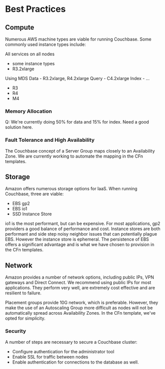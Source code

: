 # Best Practices

## Compute

Numerous AWS machine types are viable for running Couchbase.  Some commonly used instance types include:

All services on all nodes
* some instance types
* R3.2xlarge

Using MDS
Data - R3.2xlarge, R4.2xlarge
Query - C4.2xlarge
Index - ...

* R3
* R4
* M4

### Memory Allocation

Q: We're currently doing 50% for data and 15% for index.  Need a good solution here.

### Fault Tolerance and High Availability

The Couchbase concept of a Server Group maps closely to an Availability Zone.  We are currently working to automate the mapping in the CFn templates.

## Storage

Amazon offers numerous storage options for IaaS.  When running Couchbase, three are viable:

* EBS gp2
* EBS io1
* SSD Instance Store

io1 is the most performant, but can be expensive.  For most applications, gp2 providers a good balance of performance and cost.  Instance stores are both performant and side step noisy neighbor issues that can potentially plague EBS.  However the instance store is ephemeral.  The persistence of EBS offers a significant advantage and is what we have chosen to provision in the CFn templates.

## Network

Amazon provides a number of network options, including public IPs, VPN gateways and Direct Connect.  We recommend using public IPs for most applications.  They perform very well, are extremely cost effective and are resilient to failure.

Placement groups provide 10G network, which is preferable.  However, they make the use of an Autoscaling Group more difficult as nodes will not be automatically spread across Availability Zones.  In the CFn template, we've opted for simplicity.

### Security

A number of steps are necessary to secure a Couchbase cluster:
* Configure authentication for the administrator tool
* Enable SSL for traffic between nodes
* Enable authentication for connections to the database as well.
